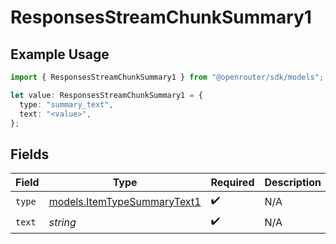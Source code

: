 # ResponsesStreamChunkSummary1

## Example Usage

```typescript
import { ResponsesStreamChunkSummary1 } from "@openrouter/sdk/models";

let value: ResponsesStreamChunkSummary1 = {
  type: "summary_text",
  text: "<value>",
};
```

## Fields

| Field                                                            | Type                                                             | Required                                                         | Description                                                      |
| ---------------------------------------------------------------- | ---------------------------------------------------------------- | ---------------------------------------------------------------- | ---------------------------------------------------------------- |
| `type`                                                           | [models.ItemTypeSummaryText1](../models/itemtypesummarytext1.md) | :heavy_check_mark:                                               | N/A                                                              |
| `text`                                                           | *string*                                                         | :heavy_check_mark:                                               | N/A                                                              |